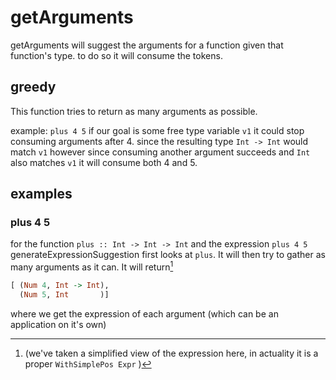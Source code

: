 # getArguments
getArguments will suggest the arguments for a function given that function's type. to do so it will consume the tokens.
## greedy
This function tries to return as many arguments as possible.

example: `plus 4 5` if our goal is some free type variable `v1` it could stop consuming arguments after 4. since the resulting type `Int -> Int` would match `v1` however since consuming another argument succeeds and `Int` also matches `v1` it will consume both 4 and 5.

## examples
### plus 4 5
for the function `plus :: Int -> Int -> Int` and the expression `plus 4 5` generateExpressionSuggestion first looks at `plus`. It will then try to gather as many arguments as it can. It will return[^1]
```hs
[ (Num 4, Int -> Int),
  (Num 5, Int       )]
```
[^1]:(we've taken a simplified view of the expression here, in actuality it is a proper `WithSimplePos Expr` )

where we get the expression of each argument (which can be an application on it's own)